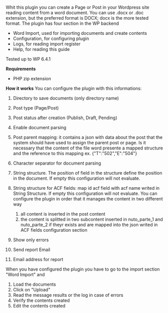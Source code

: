 Whit this plugin you can create a Page or Post in your Wordpress site reading content from a word document.
You can use .docx or .doc extension, but the preferred format is DOCX; docx is the more tested format.
The plugin has four section in the WP backend
- Word Import, used for importing documents and create contents
- Configuration, for configuring plugin
- Logs, for reading import register
- Help, for reading this guide

Tested up to WP 6.4.1

**Requirements**
- PHP zip extension

**How it works**
You can configure the plugin with this informations:
1. Directory to save documents (only directory name)

2. Post type (Page/Post)

3. Post status after creation (Publish, Draft, Pending)

4. Enable document parsing

5. Post parent mapping: it contains a json with data about the post that the system should have used to assign the parent post or page. Is it necessary that the content of the file word presente a mapped structure and the reference to this mapping
   ex. {"T":"502","E":"504"}

6. Character separator for document parsing

7. String structure. The position of field in the structure define the position in the document. If empty this configuration will not evaluate.

8. String structure for ACF fields: map id acf field with acf name writed in String Structure. If empty this configuration will not evaluate.
   You can configure the plugin in order that it manages the content in two different way
   1. all content is inserted in the post content
   2. the content is splitted in two subcontent inserted in nuto_parte_1 and nuto_parte_2 if theyr exists and are mapped into the json writed in ACF fields configuration section

9. Show only errors

10. Send report Email

11. Email address for report 

When you have configured the plugin you have to go to the import section "Word Import" and
1. Load the documents
2. Click on "Upload"
3. Read the message results or the log in case of errors
4. Verify the contents created
5. Edit the contents created